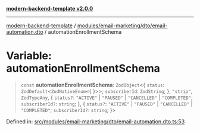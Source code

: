 [**modern-backend-template v2.0.0**](../../../../../README.md)

***

[modern-backend-template](../../../../../modules.md) / [modules/email-marketing/dto/email-automation.dto](../README.md) / automationEnrollmentSchema

# Variable: automationEnrollmentSchema

> `const` **automationEnrollmentSchema**: `ZodObject`\<\{ `status`: `ZodDefault`\<`ZodNativeEnum`\<\{ \}\>\>; `subscriberId`: `ZodString`; \}, `"strip"`, `ZodTypeAny`, \{ `status?`: `"ACTIVE"` \| `"PAUSED"` \| `"CANCELLED"` \| `"COMPLETED"`; `subscriberId?`: `string`; \}, \{ `status?`: `"ACTIVE"` \| `"PAUSED"` \| `"CANCELLED"` \| `"COMPLETED"`; `subscriberId?`: `string`; \}\>

Defined in: [src/modules/email-marketing/dto/email-automation.dto.ts:53](https://github.com/maemreyo/saas-4cus-nodejs/blob/2a5b3f3aa11335dfa561e80e1feabb8e6084261e/src/modules/email-marketing/dto/email-automation.dto.ts#L53)
